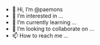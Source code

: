 - 👋 Hi, I’m @paemons
- 👀 I’m interested in ...
- 🌱 I’m currently learning ...
- 💞️ I’m looking to collaborate on ...
- 📫 How to reach me ...

<!---
paemons/paemons is a ✨ special ✨ repository because its `README.md` (this file) appears on your GitHub profile.
You can click the Preview link to take a look at your changes.
--->
